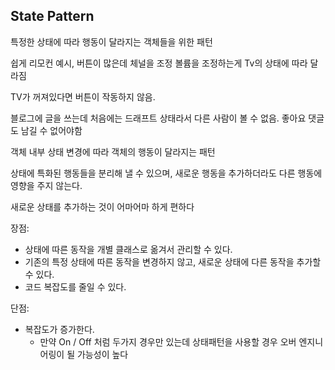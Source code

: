 ## State Pattern

특정한 상태에 따라 행동이 달라지는 객체들을 위한 패턴

쉽게 리모컨 예시, 버튼이 많은데 체널을 조정 볼륨을 조정하는게 Tv의 상태에 따라 달라짐

TV가 꺼져있다면 버튼이 작동하지 않음.

블로그에 글을 쓰는데 처음에는 드래프트 상태라서 다른 사람이 볼 수 없음. 좋아요 댓글도 남길 수 없어야함



객체 내부 상태 변경에 따라 객체의 행동이 달라지는 패턴

상태에 특화된 행동들을 분리해 낼 수 있으며, 새로운 행동을 추가하더라도 다른 행동에 영향을 주지 않는다.



새로운 상태를 추가하는 것이 어마어마 하게 편하다

장점:

- 상태에 따른 동작을 개별 클래스로 옮겨서 관리할 수 있다.
- 기존의 특정 상태에 따른 동작을 변경하지 않고, 새로운 상태에 다른 동작을 추가할 수 있다.
- 코드 복잡도를 줄일 수 있다.



단점:

- 복잡도가 증가한다.
  - 만약 On / Off 처럼 두가지 경우만 있는데 상태패턴을 사용할 경우 오버 엔지니어링이 될 가능성이 높다